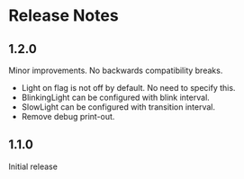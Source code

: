 # Release Notes

## 1.2.0
Minor improvements. No backwards compatibility breaks.
* Light on flag is not off by default. No need to specify this.
* BlinkingLight can be configured with blink interval.
* SlowLight can be configured with transition interval.
* Remove debug print-out.

## 1.1.0
Initial release